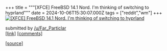 +++
title = """[XFCE] FreeBSD 14.1 Nord. I'm thinking of switching to hyprland"""
date = 2024-10-06T15:30:07.000Z
tags = ["reddit","wm"]
+++
[![[XFCE] FreeBSD 14.1 Nord. I'm thinking of switching to hyprland](https://preview.redd.it/4amx8leqm5td1.png?width=640&crop=smart&auto=webp&s=c0ff37e75008fc45ec95f9dbb1d02912672b9b93 "[XFCE] FreeBSD 14.1 Nord. I'm thinking of switching to hyprland")](https://www.reddit.com/r/unixporn/comments/1fxj3v4/xfce_freebsd_141_nord_im_thinking_of_switching_to/)

submitted by [/u/Far\_Particlar](https://www.reddit.com/user/Far_Particlar)  
[\[link\]](https://i.redd.it/4amx8leqm5td1.png) [\[comments\]](https://www.reddit.com/r/unixporn/comments/1fxj3v4/xfce_freebsd_141_nord_im_thinking_of_switching_to/)

[[source]](https://www.reddit.com/r/unixporn/comments/1fxj3v4/xfce_freebsd_141_nord_im_thinking_of_switching_to/)
